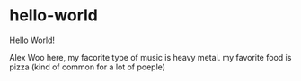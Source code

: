 # hello-world

Hello World!

Alex Woo here, my facorite type of music is heavy metal.
my favorite food is pizza (kind of common for a lot of poeple)
